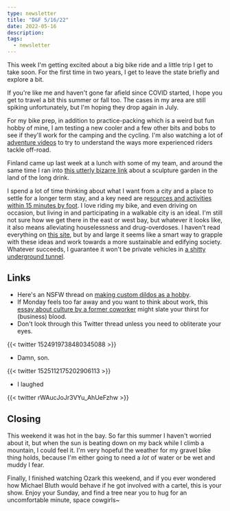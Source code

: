 ```yaml
---
type: newsletter
title: "D&F 5/16/22"
date: 2022-05-16
description: 
tags:
  - newsletter
---
```


This week I'm getting excited about a big bike ride and a little trip I get to take soon. For the first time in two years, I get to leave the state briefly and explore a bit.

If you're like me and haven't gone far afield since COVID started, I hope you get to travel a bit this summer or fall too. The cases in my area are still spiking unfortunately, but I'm hoping they drop again in July.

For my bike prep, in addition to practice-packing which is a weird but fun hobby of mine, I am testing a new cooler and a few other bits and bobs to see if they'll work for the camping and the cycling. I'm also watching a lot of [adventure videos](https://www.youtube.com/watch?v=oHEN9WpVayc) to try to understand the ways more experienced riders tackle off-road.

Finland came up last week at a lunch with some of my team, and around the same time I ran into [this utterly bizarre link](https://www.atlasobscura.com/places/veijo-roenkkoenen-sculpture-garden) about a sculpture garden in the land of the long drink.

I spend a lot of time thinking about what I want from a city and a place to settle for a longer term stay, and a key need are re[sources and activities within 15 minutes by foot](https://www.bbc.com/worklife/article/20201214-how-15-minute-cities-will-change-the-way-we-socialise). I love riding my bike, and even driving on occasion, but living in and participating in a walkable city is an ideal. I'm still not sure how we get there in the east or west bay, but whatever it looks like, it also means alleviating houselessness and drug-overdoses. I haven't read everything on [this site](https://thiscitylife.ca/search/walkable+city), but by and large it seems like a smart way to grapple with these ideas and work towards a more sustainable and edifying society. Whatever succeeds, I guarantee it won't be private vehicles in [a shitty underground tunnel](https://thiscitylife.ca/post/168725566977/elon-musks-feud-with-public-transit-enthusiasts).

## Links

- Here's an NSFW thread on [making custom dildos as a hobby](https://forums.somethingawful.com/showthread.php?threadid=3785918).
- If Monday feels too far away and you want to think about work, this [essay about culture by a former coworker](https://behzod.com/organizations-as-ecosystems/the-importance-of-cultural-gardening) might slate your thirst for (business) blood.
- Don't look through this Twitter thread unless you need to obliterate your eyes.

{{< twitter 1524919738480345088 >}}

- Damn, son.

{{< twitter 1525112175202906113 >}}

- I laughed

{{< twitter rWAucJoJr3VYu_AhUeFzhw >}}

## Closing

This weekend it was hot in the bay. So far this summer I haven't worried about it, but when the sun is beating down on my back while I climb a mountain, I could feel it. I'm very hopeful the weather for my gravel bike thing holds, because I'm either going to need a _lot_ of water or be wet and muddy I fear.

Finally, I finished watching Ozark this weekend, and if you ever wondered how Michael Bluth would behave if he got involved with a cartel, this is your show. Enjoy your Sunday, and find a tree near you to hug for an uncomfortable minute, space cowgirls~